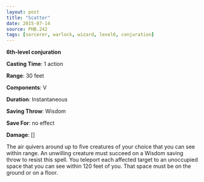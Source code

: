 ```yaml
---
layout: post
title: "Scatter"
date: 2015-07-14
source: PHB.242
tags: [sorcerer, warlock, wizard, level6, conjuration]
---
```


**6th-level conjuration**

**Casting Time**: 1 action

**Range**: 30 feet

**Components**: V

**Duration**: Instantaneous

**Saving Throw**: Wisdom

**Save For**: no effect

**Damage**: []

The air quivers around up to five creatures of your choice that you can see within range. An unwilling creature must succeed on a Wisdom saving throw to resist
this spell. You teleport each affected target to an unoccupied space that you can see within 120 feet of you. That space must be on the ground or on a floor.
